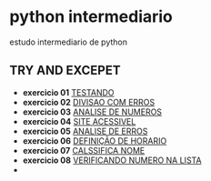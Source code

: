 # python intermediario
 estudo intermediario de python

## TRY AND EXCEPET

- **exercicio 01** [TESTANDO](https://github.com/Lucasvinipy/python-intermediario/blob/main/exercicios/01.py)
- **exercicio 02** [DIVISAO COM ERROS](https://github.com/Lucasvinipy/python-intermediario/blob/main/exercicios/02.py)
- **exercicio 03** [ANALISE DE NUMEROS](https://github.com/Lucasvinipy/python-intermediario/blob/main/exercicios/03.py)
- **exercicio 04** [SITE ACESSIVEL](https://github.com/Lucasvinipy/python-intermediario/blob/main/exercicios/04.py)
- **exercicio 05** [ANALISE DE ERROS](https://github.com/Lucasvinipy/python-intermediario/blob/main/exercicios/05.py)
- **exercicio 06** [DEFINIÇÃO DE HORARIO](https://github.com/Lucasvinipy/python-intermediario/blob/main/exercicios/06.py)
- **exercicio 07** [CALSSIFICA NOME](https://github.com/Lucasvinipy/python-intermediario/blob/main/exercicios/07.py)
- **exercicio 08** [VERIFICANDO NUMERO NA LISTA](https://github.com/Lucasvinipy/python-intermediario/blob/main/exercicios/08.py)
- 
